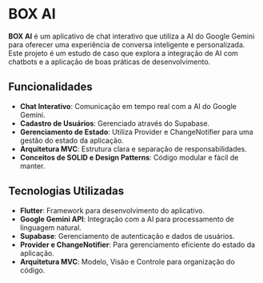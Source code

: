 # BOX AI

**BOX AI** é um aplicativo de chat interativo que utiliza a AI do Google Gemini para oferecer uma experiência de conversa inteligente e personalizada. Este projeto é um estudo de caso que explora a integração de AI com chatbots e a aplicação de boas práticas de desenvolvimento.

## Funcionalidades

- **Chat Interativo**: Comunicação em tempo real com a AI do Google Gemini.
- **Cadastro de Usuários**: Gerenciado através do Supabase.
- **Gerenciamento de Estado**: Utiliza Provider e ChangeNotifier para uma gestão do estado da aplicação.
- **Arquitetura MVC**: Estrutura clara e separação de responsabilidades.
- **Conceitos de SOLID e Design Patterns**: Código modular e fácil de manter.

## Tecnologias Utilizadas

- **Flutter**: Framework para desenvolvimento do aplicativo.
- **Google Gemini API**: Integração com a AI para processamento de linguagem natural.
- **Supabase**: Gerenciamento de autenticação e dados de usuários.
- **Provider e ChangeNotifier**: Para gerenciamento eficiente do estado da aplicação.
- **Arquitetura MVC**: Modelo, Visão e Controle para organização do código.
